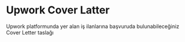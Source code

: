 <H1> Upwork Cover Latter </H1>
Upwork platformunda yer alan iş ilanlarına başvuruda bulunabileceğiniz Cover Letter taslağı
